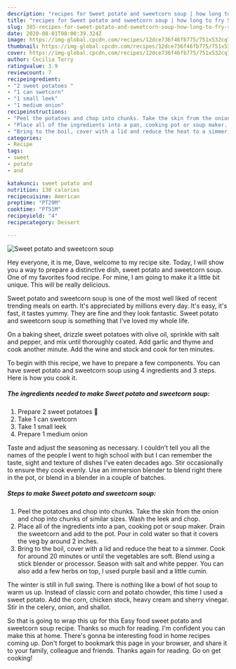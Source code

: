 ```yaml
---
description: "recipes for Sweet potato and sweetcorn soup | how long to fry Sweet potato and sweetcorn soup"
title: "recipes for Sweet potato and sweetcorn soup | how long to fry Sweet potato and sweetcorn soup"
slug: 385-recipes-for-sweet-potato-and-sweetcorn-soup-how-long-to-fry-sweet-potato-and-sweetcorn-soup
date: 2020-08-01T08:00:39.324Z
image: https://img-global.cpcdn.com/recipes/12dce736f46fb775/751x532cq70/sweet-potato-and-sweetcorn-soup-recipe-main-photo.jpg
thumbnail: https://img-global.cpcdn.com/recipes/12dce736f46fb775/751x532cq70/sweet-potato-and-sweetcorn-soup-recipe-main-photo.jpg
cover: https://img-global.cpcdn.com/recipes/12dce736f46fb775/751x532cq70/sweet-potato-and-sweetcorn-soup-recipe-main-photo.jpg
author: Cecilia Terry
ratingvalue: 3.9
reviewcount: 7
recipeingredient:
- "2 sweet potatoes "
- "1 can swetcorn"
- "1 small leek"
- "1 medium onion"
recipeinstructions:
- "Peel the potatoes and chop into chunks. Take the skin from the onion and chop into chunks of similar sizes. Wash the leek and chop."
- "Place all of the ingredients into a pan, cooking pot or soup maker. Drain the sweetcorn and add to the pot. Pour in cold water so that it covers the veg by around 2 inches."
- "Bring to the boil, cover with a lid and reduce the heat to a simmer. Cook for around 20 minutes or until the vegetables are soft. Blend using a stick blender or processor. Season with salt and white pepper. You can also add a few herbs on top, I used purple basil and a little cumin."
categories:
- Recipe
tags:
- sweet
- potato
- and

katakunci: sweet potato and 
nutrition: 130 calories
recipecuisine: American
preptime: "PT29M"
cooktime: "PT51M"
recipeyield: "4"
recipecategory: Dessert

---
```



![Sweet potato and sweetcorn soup](https://img-global.cpcdn.com/recipes/12dce736f46fb775/751x532cq70/sweet-potato-and-sweetcorn-soup-recipe-main-photo.jpg)

Hey everyone, it is me, Dave, welcome to my recipe site. Today, I will show you a way to prepare a distinctive dish, sweet potato and sweetcorn soup. One of my favorites food recipe. For mine, I am going to make it a little bit unique. This will be really delicious.

Sweet potato and sweetcorn soup is one of the most well liked of recent trending meals on earth. It's appreciated by millions every day. It's easy, it's fast, it tastes yummy. They are fine and they look fantastic. Sweet potato and sweetcorn soup is something that I've loved my whole life.

On a baking sheet, drizzle sweet potatoes with olive oil, sprinkle with salt and pepper, and mix until thoroughly coated. Add garlic and thyme and cook another minute. Add the wine and stock and cook for ten minutes.


To begin with this recipe, we have to prepare a few components. You can have sweet potato and sweetcorn soup using 4 ingredients and 3 steps. Here is how you cook it.

<!--inarticleads1-->

##### The ingredients needed to make Sweet potato and sweetcorn soup:

1. Prepare 2 sweet potatoes 🍠
1. Take 1 can swetcorn
1. Take 1 small leek
1. Prepare 1 medium onion


Taste and adjust the seasoning as necessary. I couldn&#39;t tell you all the names of the people I went to high school with but I can remember the taste, sight and texture of dishes I&#39;ve eaten decades ago. Stir occasionally to ensure they cook evenly. Use an immersion blender to blend right there in the pot, or blend in a blender in a couple of batches. 

<!--inarticleads2-->

##### Steps to make Sweet potato and sweetcorn soup:

1. Peel the potatoes and chop into chunks. Take the skin from the onion and chop into chunks of similar sizes. Wash the leek and chop.
1. Place all of the ingredients into a pan, cooking pot or soup maker. Drain the sweetcorn and add to the pot. Pour in cold water so that it covers the veg by around 2 inches.
1. Bring to the boil, cover with a lid and reduce the heat to a simmer. Cook for around 20 minutes or until the vegetables are soft. Blend using a stick blender or processor. Season with salt and white pepper. You can also add a few herbs on top, I used purple basil and a little cumin.


The winter is still in full swing. There is nothing like a bowl of hot soup to warm us up. Instead of classic corn and potato chowder, this time I used a sweet potato. Add the corn, chicken stock, heavy cream and sherry vinegar. Stir in the celery, onion, and shallot. 

So that is going to wrap this up for this Easy food sweet potato and sweetcorn soup recipe. Thanks so much for reading. I'm confident you can make this at home. There's gonna be interesting food in home recipes coming up. Don't forget to bookmark this page in your browser, and share it to your family, colleague and friends. Thanks again for reading. Go on get cooking!
